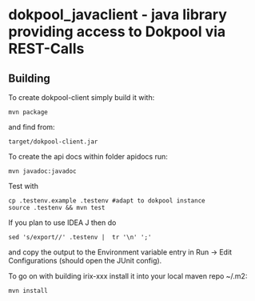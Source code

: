 # dokpool_javaclient - java library providing access to Dokpool via REST-Calls


## Building

To create dokpool-client simply build it with:

    mvn package

and find from:

    target/dokpool-client.jar

To create the api docs within folder apidocs run:

    mvn javadoc:javadoc

Test with

    cp .testenv.example .testenv #adapt to dokpool instance
    source .testenv && mvn test

If you plan to use IDEA J then do

    sed 's/export//' .testenv |  tr '\n' ';'

and copy the output to the Environment variable entry in Run -> Edit Configurations (should open the JUnit config).

To go on with building irix-xxx install it into your local maven repo ~/.m2:

    mvn install

